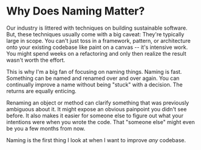 # Why Does Naming Matter?

Our industry is littered with techniques on building sustainable software. But, these techniques usually come with a big caveat: They're typically large in scope. You can't just toss in a framework, pattern, or architecture onto your existing codebase like paint on a canvas -- it's intensive work. You might spend weeks on a refactoring and only then realize the result wasn't worth the effort.

This is why I'm a big fan of focusing on naming things. Naming is fast. Something can be named and renamed over and over again. You can continually improve a name without being "stuck" with a decision. The returns are equally enticing.

Renaming an object or method can clarify something that was previously ambiguous about it. It might expose an obvious painpoint you didn't see before. It also makes it easier for someone else to figure out what your intentions were when you wrote the code. That "someone else" might even be you a few months from now.

Naming is the first thing I look at when I want to improve _any_ codebase.
